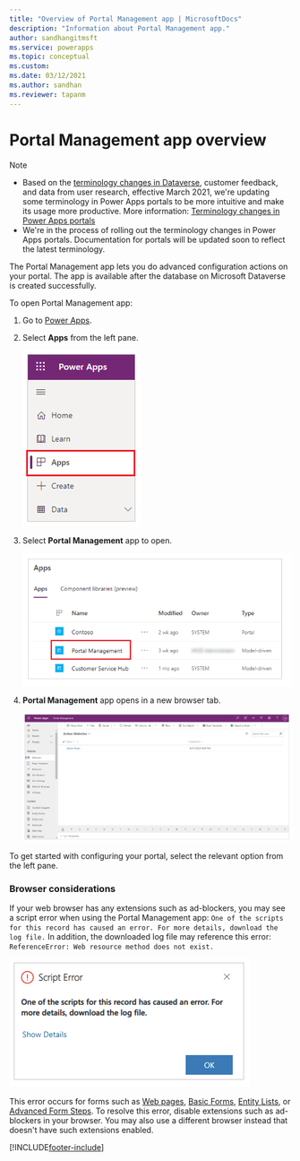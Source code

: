 ```yaml
---
title: "Overview of Portal Management app | MicrosoftDocs"
description: "Information about Portal Management app."
author: sandhangitmsft
ms.service: powerapps
ms.topic: conceptual
ms.custom: 
ms.date: 03/12/2021
ms.author: sandhan
ms.reviewer: tapanm
---
```


# Portal Management app overview

> [!NOTE]
> - Based on the [terminology changes in Dataverse](https://go.microsoft.com/fwlink/?linkid=2147247), customer feedback, and data from user research, effective March 2021, we're updating some terminology in Power Apps portals to be more intuitive and make its usage more productive. More information: [Terminology changes in Power Apps portals](../terminology-changes.md)
> - We're in the process of rolling out the terminology changes in Power Apps portals. Documentation for portals will be updated soon to reflect the latest terminology.

The Portal Management app lets you do advanced configuration actions on your portal. The app is available after the database on Microsoft Dataverse is created successfully.

To open Portal Management app:

1. Go to [Power Apps](https://make.powerapps.com).

1. Select **Apps** from the left pane.

    ![Select Apps](media/configure-portal/studio-apps.png "Select Apps") 

1. Select **Portal Management** app to open.

    ![Select Portal Management app](media/configure-portal/portal-management-app.png "Select Portal Management app")

1. **Portal Management** app opens in a new browser tab.

    ![Portal Management app opened](media/configure-portal/portal-management-app-open.png "Portal Management app opened")

To get started with configuring your portal, select the relevant option from the left pane.

### Browser considerations

If your web browser has any extensions such as ad-blockers, you may see a script error when using the Portal Management app: `One of the scripts for this record has caused an error. For more details, download the log file.` In addition, the downloaded log file may reference this error: `ReferenceError: Web resource method does not exist.` 

![Script error](media/configure-portal/script-error.png "Script error") 

This error occurs for forms such as [Web pages](web-page.md), [Basic Forms](entity-forms.md), [Entity Lists](entity-lists.md), or [Advanced Form Steps](web-form-steps.md). To resolve this error, disable extensions such as ad-blockers in your browser. You may also use a different browser instead that doesn't have such extensions enabled.


[!INCLUDE[footer-include](../../../includes/footer-banner.md)]